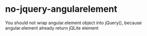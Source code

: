 # no-jquery-angularelement

You should not wrap angular.element object into jQuery(), because angular.element already return jQLite element
